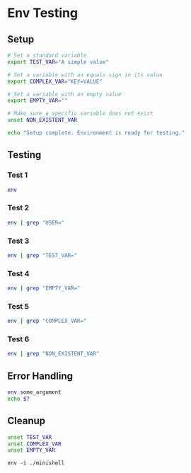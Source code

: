 # Env Testing

## Setup

```bash
# Set a standard variable
export TEST_VAR="A simple value"

# Set a variable with an equals sign in its value
export COMPLEX_VAR="KEY=VALUE"

# Set a variable with an empty value
export EMPTY_VAR=""

# Make sure a specific variable does not exist
unset NON_EXISTENT_VAR

echo "Setup complete. Environment is ready for testing."
```

## Testing

### Test 1

```bash
env
```

### Test 2

```bash
env | grep "USER="
```

### Test 3

```bash
env | grep "TEST_VAR="
```

### Test 4

```bash
env | grep "EMPTY_VAR="
```

### Test 5

```bash
env | grep "COMPLEX_VAR="
```

### Test 6

```bash
env | grep "NON_EXISTENT_VAR"
```

## Error Handling

```bash
env some_argument
echo $?
```

## Cleanup

```bash
unset TEST_VAR
unset COMPLEX_VAR
unset EMPTY_VAR
```

```env
env -i ./minishell
```
